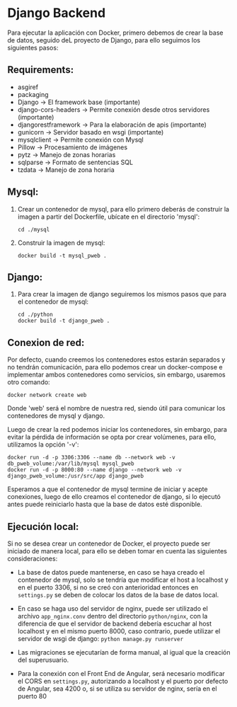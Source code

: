 # Django Backend

Para ejecutar la aplicación con Docker, primero debemos de crear la base de datos, seguido deL proyecto de Django, para ello seguimos los siguientes pasos:

## Requirements:

-   asgiref
-   packaging
-   Django -> El framework base (importante)
-   django-cors-headers -> Permite conexión desde otros servidores (importante)
-   djangorestframework -> Para la elaboración de apis (importante)
-   gunicorn -> Servidor basado en wsgi (importante)
-   mysqlclient -> Permite conexión con Mysql
-   Pillow -> Procesamiento de imágenes
-   pytz -> Manejo de zonas horarias
-   sqlparse -> Formato de sentencias SQL
-   tzdata -> Manejo de zona horaria

## Mysql:

1. Crear un contenedor de mysql, para ello primero deberás de construir la imagen a partir del Dockerfile, ubícate en el directorio 'mysql':

    ```
    cd ./mysql
    ```

2. Construir la imagen de mysql:

    ```
    docker build -t mysql_pweb .
    ```

## Django:

1. Para crear la imagen de django seguiremos los mismos pasos que para el contenedor de mysql:

    ```
    cd ./python
    docker build -t django_pweb .
    ```

## Conexion de red:

Por defecto, cuando creemos los contenedores estos estarán separados y no tendrán comunicación, para ello podemos crear un docker-compose e implementar ambos contenedores como servicios, sin embargo, usaremos otro comando:

```
docker network create web
```

Donde 'web' será el nombre de nuestra red, siendo útil para comunicar los contenedores de mysql y django.

Luego de crear la red podemos iniciar los contenedores, sin embargo, para evitar la pérdida de información se opta por crear volúmenes, para ello, utilizamos la opción '-v':

```
docker run -d -p 3306:3306 --name db --network web -v db_pweb_volume:/var/lib/mysql mysql_pweb
docker run -d -p 8000:80 --name django --network web -v django_pweb_volume:/usr/src/app django_pweb
```

Esperamos a que el contenedor de mysql termine de iniciar y acepte conexiones, luego de ello creamos el contenedor de django, si lo ejecutó antes puede reiniciarlo hasta que la base de datos esté disponible.


## Ejecución local:

Si no se desea crear un contenedor de Docker, el proyecto puede ser iniciado de manera local, para ello se deben tomar en cuenta las siguientes consideraciones:

-   La base de datos puede mantenerse, en caso se haya creado el contenedor de mysql, solo se tendría que modificar el host a localhost y en el puerto 3306, si no se creó con anterioridad entonces en `settings.py` se deben de colocar los datos de la base de datos local.

-   En caso se haga uso del servidor de nginx, puede ser utilizado el archivo `app_nginx.conv` dentro del directorio `python/nginx`, con la diferencia de que el servidor de backend debería escuchar al host localhost y en el mismo puerto 8000, caso contrario, puede utilizar el servidor de wsgi de django: `python manage.py runserver`

-   Las migraciones se ejecutarían de forma manual, al igual que la creación del superusuario.

-   Para la conexión con el Front End de Angular, será necesario modificar el CORS en `settings.py`, autorizando a localhost y el puerto por defecto de Angular, sea 4200 o, si se utiliza su servidor de nginx, sería en el puerto 80
